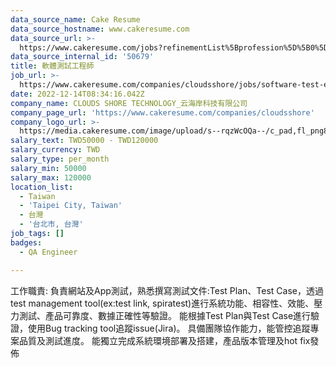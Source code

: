 ```yaml
---
data_source_name: Cake Resume
data_source_hostname: www.cakeresume.com
data_source_url: >-
  https://www.cakeresume.com/jobs?refinementList%5Bprofession%5D%5B0%5D=engineering_qa-engineer&refinementList%5Bsalary_type%5D=per_month&refinementList%5Bsalary_currency%5D=TWD&range%5Bsalary_range%5D%5Bmax%5D=600000
data_source_internal_id: '50679'
title: 軟體測試工程師
job_url: >-
  https://www.cakeresume.com/companies/cloudsshore/jobs/software-test-engineer-116ea7
date: 2022-12-14T08:34:16.042Z
company_name: CLOUDS SHORE TECHNOLOGY_云海岸科技有限公司
company_page_url: 'https://www.cakeresume.com/companies/cloudsshore'
company_logo_url: >-
  https://media.cakeresume.com/image/upload/s--rqzWcOQa--/c_pad,fl_png8,h_200,w_200/v1661840928/eapmjxxqclvnzotd6f7k.png
salary_text: TWD50000 - TWD120000
salary_currency: TWD
salary_type: per_month
salary_min: 50000
salary_max: 120000
location_list:
  - Taiwan
  - 'Taipei City, Taiwan'
  - 台灣
  - '台北市, 台灣'
job_tags: []
badges:
  - QA Engineer

---
```


工作職責: 負責網站及App測試，熟悉撰寫測試文件:Test Plan、Test Case，透過test management tool(ex:test link, spiratest)進行系統功能、相容性、效能、壓力測試、產品可靠度、數據正確性等驗證。 能根據Test Plan與Test Case進行驗證，使用Bug tracking tool追蹤issue(Jira)。 具備團隊協作能力，能管控追蹤專案品質及測試進度。 能獨立完成系統環境部署及搭建，產品版本管理及hot fix發佈